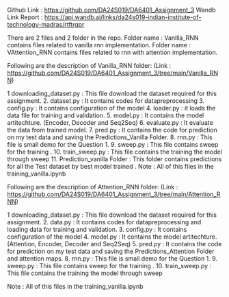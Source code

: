 Github Link : https://github.com/DA24S019/DA6401_Assignment_3
Wandb Link  Report : https://api.wandb.ai/links/da24s019-indian-institute-of-technology-madras/rtftrqpr

There are 2 files and 2 folder in the repo.
Folder name : Vanilla_RNN contains files related to vanilla rnn implementation.
Folder name : VAttention_RNN contains files related to rnn with attention implementation.

Following are the description of Vanilla_RNN folder: 
(Link : https://github.com/DA24S019/DA6401_Assignment_3/tree/main/Vanilla_RNN)

1 downloading_dataset.py  : This file download the dataset required for this assignment.
2. dataset.py : It contains codes for datapreprocessing
3. config.py : It contains configuration of the model
4. loader.py : it loads the data file for training and validation.
5. model.py : It contains the model artitechture. (Encoder, Decoder and Seq2Seq)
6. evaluate.py : It evaluate the data from trained model.
7. pred.py : It contains the code for prediction on my test data and saving the Predictions_Vanilla Folder.
8. rnn.py : This file is small demo for the Question 1.
9. sweep.py : This file contains sweep for the training .
10. train_sweep.py : This file contains the training the model through sweep 
11. Prediction_vanilla  Folder : This folder contains predictions for all the Test dataset by best model trained .
Note : All of this files in the  training_vanilla.ipynb

Following are the description of Attention_RNN folder: 
(Link : https://github.com/DA24S019/DA6401_Assignment_3/tree/main/Attention_RNN)

1 downloading_dataset.py  : This file download the dataset required for this assignment.
2. data.py : It contains codes for datapreprocessing and loading data for training and validation.
3. config.py : It contains configuration of the model
4. model.py : It contains the model artitechture. (Attention, Encoder, Decoder and Seq2Seq)
5. pred.py : It contains the code for prediction on my test data and saving the Predictions_Attention Folder and attention maps.
8. rnn.py : This file is small demo for the Question 1.
9. sweep.py : This file contains sweep for the training .
10. train_sweep.py : This file contains the training the model through sweep 

Note : All of this files in the  training_vanilla.ipynb






